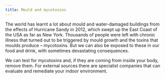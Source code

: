```yaml
---
title: Mould and mycotoxins
---
```


The world has learnt a lot about mould and water-damaged buildings from the effects of Hurricane Sandy in 2012, which swept up the East Coast of the USA as far as New York. Thousands of people were left with chronic illness that turned out to be triggered by mould growth and the toxins that moulds produce – mycotoxins. But we can also be exposed to these in our food and drink, with sometimes devastating consequences.

We can test for mycotoxins and, if they are coming from inside your body, remove them. For external sources there are specialist companies that can evaluate and remediate your indoor environment.